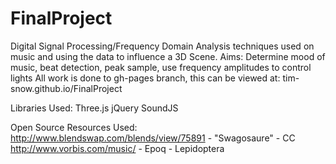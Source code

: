 FinalProject
============
Digital Signal Processing/Frequency Domain Analysis techniques used on music and using the data to influence a 3D Scene.
Aims: Determine mood of music, beat detection, peak sample, use frequency amplitudes to control lights
All work is done to gh-pages branch, this can be viewed at: tim-snow.github.io/FinalProject

Libraries Used:
Three.js
jQuery
SoundJS

Open Source Resources Used:
http://www.blendswap.com/blends/view/75891 - "Swagosaure" - CC
http://www.vorbis.com/music/ - Epoq - Lepidoptera
